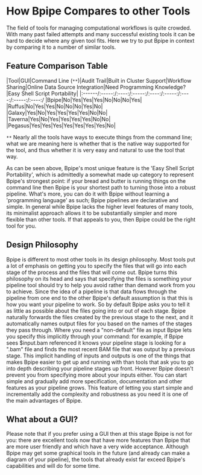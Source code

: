 # How Bpipe Compares to other Tools

The field of tools for managing computational workflows is quite crowded.  With many past failed attempts and many successful existing tools it can be hard to decide where any given tool fits.   Here we try to put Bpipe in context by comparing it to a number of similar tools.


## Feature Comparison Table

  |Tool|GUI|Command Line (`**`)|Audit Trail|Built in Cluster Support|Workflow Sharing|Online Data Source Integration|Need Programming Knowledge?|Easy Shell Script Portability|
  |:------/:-----:/:----:/:-----:/:----:/:-----:/:----:/:-----:/:----:/ 
  |Bpipe|No|Yes|Yes|Yes|No|No|No|Yes|
  |Ruffus|No|Yes|Yes|No|No|No|Yes|No|
  |Galaxy|Yes|No|Yes|Yes|Yes|Yes|No|No|
  |Taverna|Yes|No|Yes|Yes|Yes|Yes|No|No|
  |Pegasus|Yes|Yes|Yes|Yes|Yes|Yes|Yes|No|

`**` Nearly all the tools have ways to execute things from the command line; what we are meaning here is whether that is the native way supported for the tool, and thus whether it is very easy and natural to use the tool that way.

As can be seen above, Bpipe's most unique feature is the 'Easy Shell Script Portability', which is  admittedly a somewhat made up category to represent Bpipe's strongest point:  if your bread and butter is running things on the command line then Bpipe is your shortest path to turning those into a robust pipeline.   What's more, you can do it with Bpipe without learning a 'programming language' as such;  Bpipe pipelines are declarative and  simple.  In general while Bpipe lacks the higher level features of many tools, its minimalist approach allows it to be substantially simpler and more flexible than other tools.  If that appeals to you, then Bpipe could be the right tool for you.

## Design Philosophy

Bpipe is different to most other tools in its design philosophy.  Most tools put a lot of emphasis on getting you to specify the files that will go into each stage of the process and the files that will come out.  Bpipe turns this philosophy on its head and says that specifying the files is something your pipeline tool should try to help you avoid rather than demand work from you to achieve. Since the idea of a pipeline is that data flows through the pipeline from one end to the other Bpipe's default assumption is that this is how you want your pipeline to work.  So by default Bpipe asks you to tell it as little as possible about the files going into or out of each stage.  Bpipe naturally forwards the files created by the previous stage to the next, and it automatically names output files for you based on the names of the stages they pass through.  Where you need a "non-default" file as input Bpipe lets you specify this implicitly through your command:  for example, if Bpipe sees $input.bam referenced it knows your pipeline stage is looking for a ".bam" file and finds the most recent BAM file that was output by a previous stage.  This implicit handling of inputs and outputs is one of the things that makes Bpipe easier to get up and running with than tools that ask you to go into depth describing your pipeline stages up front.  However Bpipe doesn't prevent you from specifying more about your inputs either. You can start simple and gradually add more specification, documentation and other features as your pipeline grows. This feature of letting you start simple and incrementally add the complexity and robustness as you need it is one of the main advantages of Bpipe.

## What about a GUI?

Please note that if you prefer using a GUI then at this stage Bpipe is not for you: there are excellent tools now that have more features than Bpipe that are more user friendly and which have a very wide acceptance.   Although Bpipe may get some graphical tools in the future (and already can make a diagram of your pipeline), the tools that already exist far exceed Bpipe's capabilities and will do for some time.
